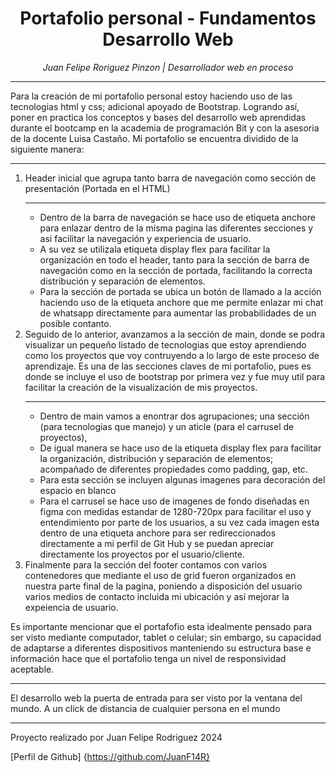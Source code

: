 <!-- Titulo principal centrado -->
<h1 align="center"> Portafolio personal - Fundamentos Desarrollo Web</h1>
<!-- Subtitulo centrado y cursiva -->
<p align="center"><em>Juan Felipe Roriguez Pinzon | Desarrollador web en proceso</em></p>
<hr>

<p>Para la creación de mi portafolio personal estoy haciendo uso de las tecnologias html y css; adicional apoyado de Bootstrap. Logrando así, poner en practica los conceptos y bases del desarrollo web aprendidas durante el bootcamp en la academia de programación Bit y con la asesoria de la docente Luisa Castaño. Mi portafolio se encuentra dividido de la siguiente manera:</p>
<hr>
<ol>
    <li>Header inicial que agrupa tanto barra de navegación como sección de presentación (Portada en el HTML) </li>
    <hr>
        <ul>
            <li>Dentro de la barra de navegación se hace uso de etiqueta anchore para enlazar dentro de la misma pagina las diferentes secciones y asi facilitar la navegación y experiencia de usuario.</li>
            <li>A su vez se utilizala etiqueta display flex para facilitar la organización en todo el header, tanto para la sección de barra de navegación como en la sección de portada, facilitando la correcta distribución y separación de elementos. </li>  
            <li>Para la sección de portada se ubica un botón de llamado a la acción haciendo uso de la etiqueta anchore  que me permite enlazar mi chat de whatsapp directamente para aumentar las probabilidades de un posible contanto. </li>
        </ul>
    <li>Seguido de lo anterior, avanzamos a la sección de main, donde se podra visualizar un pequeño listado de tecnologias que estoy aprendiendo como los proyectos que voy contruyendo a lo largo de este proceso de aprendizaje. Es una de las secciones claves de mi portafolio, pues es donde se incluye el uso de bootstrap por primera vez y fue muy util para facilitar la creación de la visualización de mis proyectos.</li>
    <hr>
        <ul>
            <li>Dentro de main vamos a enontrar dos agrupaciones; una sección (para tecnologias que manejo) y un aticle (para el carrusel de proyectos),</li>
            <li>De igual manera se hace uso de la etiqueta display flex para facilitar la organización, distribución y separación de elementos; acompañado de diferentes propiedades como padding, gap, etc. </li>  
            <li>Para esta sección se incluyen algunas imagenes para decoración del espacio en blanco</li>
            <li>Para el carrusel se hace uso de imagenes de fondo diseñadas en figma con medidas estandar de 1280-720px para facilitar el uso y entendimiento por parte de los usuarios, a su vez cada imagen esta dentro de una etiqueta anchore para ser redireccionados directamente a mi perfil de Git Hub y se puedan apreciar directamente los proyectos por el usuario/cliente.</li>
        </ul>
    <li>Finalmente para la sección del footer contamos con varios contenedores que mediante el uso de grid fueron organizados en nuestra parte final de la pagina, poniendo a disposición del usuario varios medios de contacto incluida mi ubicación y así mejorar la expeiencia de usuario.</li>
</ol>
<p>Es importante mencionar que el portafofio esta idealmente pensado para ser visto mediante computador, tablet o celular; sin embargo, su capacidad de adaptarse a diferentes dispositivos manteniendo su estructura base e información hace que el portafolio tenga un nivel de responsividad aceptable.</p>
<hr>


<p>El desarrollo web la puerta de entrada para ser visto por la ventana del mundo. A un click de distancia de cualquier persona en el mundo</p>
<hr>

Proyecto realizado por Juan Felipe Rodriguez 2024

[Perfil de Github] {https://github.com/JuanF14R}